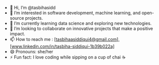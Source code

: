 - 👋 Hi, I’m @tasbihasidd
- 👀 I’m interested in software development, machine learning, and open-source projects.
- 🌱 I’m currently learning data science and exploring new technologies.
- 💞️ I’m looking to collaborate on innovative projects that make a positive impact.
- 📫 How to reach me : [tasbihaasiddiqui4@gmail.com],[www.linkedin.com/in/tasbiha-siddiqui-1b39b022a]
- 😄 Pronouns: she/her
- ⚡ Fun fact: I love coding while sipping on a cup of chai ☕

<!---
tasbihasidd/tasbihasidd is a ✨ special ✨ repository because its `README.md` (this file) appears on your GitHub profile.
You can click the Preview link to take a look at your changes.
--->
